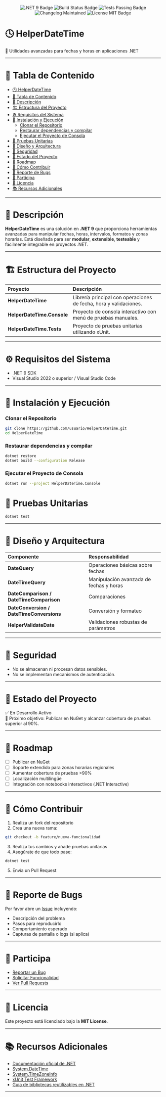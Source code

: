 <p align="center">
  <img src="https://img.shields.io/badge/.NET-9.0-purple?style=for-the-badge&logo=dotnet" alt=".NET 9 Badge"/>
  <img src="https://img.shields.io/badge/Build-Passing-brightgreen?style=for-the-badge" alt="Build Status Badge"/>
  <img src="https://img.shields.io/badge/Tests-Passing-brightgreen?style=for-the-badge" alt="Tests Passing Badge"/>
  <img src="https://img.shields.io/badge/Changelog-Maintained-brightgreen?style=for-the-badge" alt="Changelog Maintained"/>
  <img src="https://img.shields.io/badge/License-MIT-blue?style=for-the-badge" alt="License MIT Badge"/>

  <!-- Futuro: cuando publiques en NuGet
  <img src="https://img.shields.io/nuget/v/HelperDateTime?style=for-the-badge&color=blueviolet" alt="NuGet Version Badge"/>
  -->
  <!-- Futuro: cuando agregues cobertura
  <img src="https://img.shields.io/badge/Coverage-90%25-brightgreen?style=for-the-badge" alt="Coverage Badge"/>
  -->
</p>

# 🕓 HelperDateTime

🚀 Utilidades avanzadas para fechas y horas en aplicaciones .NET

---

# 📑 Tabla de Contenido

- [🕓 HelperDateTime](#-helperdatetime)
- [📑 Tabla de Contenido](#-tabla-de-contenido)
- [🧩 Descripción](#-descripción)
- [🏗️ Estructura del Proyecto](#️-estructura-del-proyecto)
- [⚙️ Requisitos del Sistema](#️-requisitos-del-sistema)
- [🚀 Instalación y Ejecución](#-instalación-y-ejecución)
  - [Clonar el Repositorio](#clonar-el-repositorio)
  - [Restaurar dependencias y compilar](#restaurar-dependencias-y-compilar)
  - [Ejecutar el Proyecto de Consola](#ejecutar-el-proyecto-de-consola)
- [🧪 Pruebas Unitarias](#-pruebas-unitarias)
- [🧱 Diseño y Arquitectura](#-diseño-y-arquitectura)
- [🔐 Seguridad](#-seguridad)
- [📌 Estado del Proyecto](#-estado-del-proyecto)
- [🎯 Roadmap](#-roadmap)
- [🤝 Cómo Contribuir](#-cómo-contribuir)
- [🐞 Reporte de Bugs](#-reporte-de-bugs)
- [📢 Participa](#-participa)
- [📄 Licencia](#-licencia)
- [📚 Recursos Adicionales](#-recursos-adicionales)

---

# 🧩 Descripción

**HelperDateTime** es una solución en **.NET 9** que proporciona herramientas avanzadas para manipular fechas, horas, intervalos, formatos y zonas horarias.
Está diseñada para ser **modular**, **extensible**, **testeable** y fácilmente integrable en proyectos .NET.

---

# 🏗️ Estructura del Proyecto

| Proyecto                   | Descripción                                                       |
| :------------------------- | :---------------------------------------------------------------- |
| **HelperDateTime**         | Librería principal con operaciones de fecha, hora y validaciones. |
| **HelperDateTime.Console** | Proyecto de consola interactivo con menú de pruebas manuales.     |
| **HelperDateTime.Tests**   | Proyecto de pruebas unitarias utilizando xUnit.                   |

---

# ⚙️ Requisitos del Sistema

- .NET 9 SDK
- Visual Studio 2022 o superior / Visual Studio Code

---

# 🚀 Instalación y Ejecución

### Clonar el Repositorio

```bash
git clone https://github.com/usuario/HelperDateTime.git
cd HelperDateTime
```

### Restaurar dependencias y compilar

```bash
dotnet restore
dotnet build --configuration Release
```

### Ejecutar el Proyecto de Consola

```bash
dotnet run --project HelperDateTime.Console
```

# 🧪 Pruebas Unitarias

```bash
dotnet test
```

---

# 🧱 Diseño y Arquitectura

| Componente                               | Responsabilidad                         |
| :--------------------------------------- | :-------------------------------------- |
| **DateQuery**                            | Operaciones básicas sobre fechas        |
| **DateTimeQuery**                        | Manipulación avanzada de fechas y horas |
| **DateComparison / DateTimeComparison**  | Comparaciones                           |
| **DateConversion / DateTimeConversions** | Conversión y formateo                   |
| **HelperValidateDate**                   | Validaciones robustas de parámetros     |

---

# 🔐 Seguridad

- No se almacenan ni procesan datos sensibles.
- No se implementan mecanismos de autenticación.

---

# 📌 Estado del Proyecto

✅ En Desarrollo Activo  
🚀 Próximo objetivo: Publicar en NuGet y alcanzar cobertura de pruebas superior al 90%.

---

# 🎯 Roadmap

- [ ] Publicar en NuGet
- [ ] Soporte extendido para zonas horarias regionales
- [ ] Aumentar cobertura de pruebas >90%
- [ ] Localización multilingüe
- [ ] Integración con notebooks interactivos (.NET Interactive)

---

# 🤝 Cómo Contribuir

1. Realiza un fork del repositorio
2. Crea una nueva rama:

```bash
git checkout -b feature/nueva-funcionalidad
```

3. Realiza tus cambios y añade pruebas unitarias
4. Asegúrate de que todo pase:

```bash
dotnet test
```

5. Envía un Pull Request

---

# 🐞 Reporte de Bugs

Por favor abre un [Issue](https://github.com/usuario/HelperDateTime/issues) incluyendo:

- Descripción del problema
- Pasos para reproducirlo
- Comportamiento esperado
- Capturas de pantalla o logs (si aplica)

---

# 📢 Participa

- [Reportar un Bug](https://github.com/usuario/HelperDateTime/issues)
- [Solicitar Funcionalidad](https://github.com/usuario/HelperDateTime/issues)
- [Ver Pull Requests](https://github.com/usuario/HelperDateTime/pulls)

---

# 📄 Licencia

Este proyecto está licenciado bajo la **MIT License**.

---

# 📚 Recursos Adicionales

- [Documentación oficial de .NET](https://learn.microsoft.com/dotnet/)
- [System.DateTime](https://learn.microsoft.com/dotnet/api/system.datetime)
- [System.TimeZoneInfo](https://learn.microsoft.com/dotnet/api/system.timezoneinfo)
- [xUnit Test Framework](https://xunit.net/)
- [Guía de bibliotecas reutilizables en .NET](https://learn.microsoft.com/dotnet/standard/library-guidance)

---
